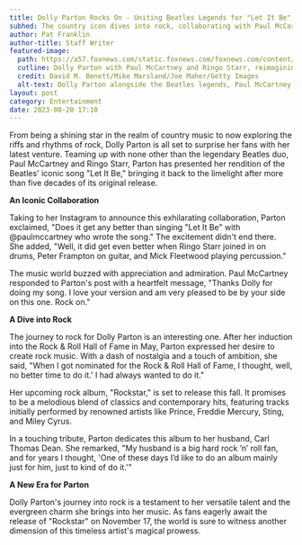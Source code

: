 ```yaml
---
title: Dolly Parton Rocks On - Uniting Beatles Legends for "Let It Be"
subhed: The country icon dives into rock, collaborating with Paul McCartney and Ringo Starr in her forthcoming album, "Rockstar."
author: Pat Franklin
author-title: Staff Writer
featured-image: 
  path: https://a57.foxnews.com/static.foxnews.com/foxnews.com/content/uploads/2023/08/640/320/dolly-parton-paul-mccartney-ringo-starr.jpg?ve=1&tl=1
  cutline: Dolly Parton with Paul McCartney and Ringo Starr, reimagining a Beatles classic.
  credit: David M. Benett/Mike Marsland/Joe Maher/Getty Images
  alt-text: Dolly Parton alongside the Beatles legends, Paul McCartney and Ringo Starr.
layout: post
category: Entertainment
date: 2023-08-20 17:10
---
```


From being a shining star in the realm of country music to now exploring the riffs and rhythms of rock, Dolly Parton is all set to surprise her fans with her latest venture. Teaming up with none other than the legendary Beatles duo, Paul McCartney and Ringo Starr, Parton has presented her rendition of the Beatles' iconic song "Let It Be," bringing it back to the limelight after more than five decades of its original release.

**An Iconic Collaboration**

Taking to her Instagram to announce this exhilarating collaboration, Parton exclaimed, "Does it get any better than singing "Let It Be" with @paulmccartney who wrote the song." The excitement didn't end there. She added, "Well, it did get even better when Ringo Starr joined in on drums, Peter Frampton on guitar, and Mick Fleetwood playing percussion."

The music world buzzed with appreciation and admiration. Paul McCartney responded to Parton's post with a heartfelt message, "Thanks Dolly for doing my song. I love your version and am very pleased to be by your side on this one. Rock on."

**A Dive into Rock**

The journey to rock for Dolly Parton is an interesting one. After her induction into the Rock & Roll Hall of Fame in May, Parton expressed her desire to create rock music. With a dash of nostalgia and a touch of ambition, she said, "When I got nominated for the Rock & Roll Hall of Fame, I thought, well, no better time to do it.' I had always wanted to do it."

Her upcoming rock album, "Rockstar," is set to release this fall. It promises to be a melodious blend of classics and contemporary hits, featuring tracks initially performed by renowned artists like Prince, Freddie Mercury, Sting, and Miley Cyrus.

In a touching tribute, Parton dedicates this album to her husband, Carl Thomas Dean. She remarked, "My husband is a big hard rock ’n’ roll fan, and for years I thought, 'One of these days I’d like to do an album mainly just for him, just to kind of do it.'"

**A New Era for Parton**

Dolly Parton's journey into rock is a testament to her versatile talent and the evergreen charm she brings into her music. As fans eagerly await the release of "Rockstar" on November 17, the world is sure to witness another dimension of this timeless artist's magical prowess.
